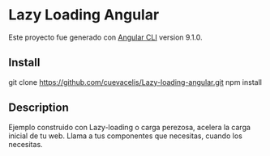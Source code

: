 # Lazy Loading Angular

Este proyecto fue generado con [Angular CLI](https://github.com/angular/angular-cli) version 9.1.0.

## Install
git clone https://github.com/cuevacelis/Lazy-loading-angular.git
npm install

## Description

Ejemplo construido con Lazy-loading o carga perezosa, acelera la carga inicial de tu web.
Llama a tus componentes que necesitas, cuando los necesitas.
